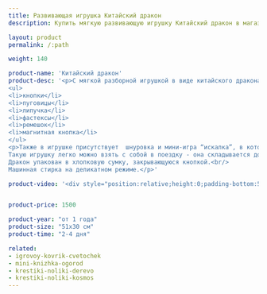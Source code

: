 ```yaml
---
title: Развивающая игрушка Китайский дракон
description: Купить мягкую развивающую игрушку Китайский дракон в магазине KiddyTrick

layout: product
permalink: /:path

weight: 140

product-name: 'Китайский дракон'
product-desc: '<p>С мягкой разборной игрушкой в виде китайского дракона малыш потренирует мелкую моторику. Игрушка состоит из 7 съемных частей, которые соединяются различными застежками:</p>
<ul>
<li>кнопки</li>
<li>пуговицы</li>
<li>липучка</li>
<li>фастексы</li>
<li>ремешок</li>
<li>магнитная кнопка</li>
</ul>
<p>Также в игрушке присутствует  шнуровка и мини-игра “искалка”, в которой ребенку нужно найти три бусины, 4 крутящиеся лапы и усы-шнурок. Дракон сшит из хлопковой ткани и фетра.<br/>
Такую игрушку легко можно взять с собой в поездку - она складывается до компактного размера и может на некоторое время занять малыша.<br/>
Дракон упакован в хлопковую сумку, закрывающуюся кнопкой.<br/>
Машинная стирка на деликатном режиме.</p>'

product-video: '<div style="position:relative;height:0;padding-bottom:56.25%"><iframe src="https://www.youtube.com/embed/DY1-7IZvYJo" width="640" height="360" frameborder="0" style="position:absolute;width:100%;height:100%;left:0" allowfullscreen></iframe></div>'


product-price: 1500

product-year: "от 1 года"
product-size: "51х30 см"
product-time: "2-4 дня"

related:
- igrovoy-kovrik-cvetochek
- mini-knizhka-ogorod
- krestiki-noliki-derevo
- krestiki-noliki-kosmos
---
```

	
